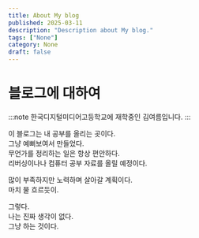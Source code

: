 ```yaml
---
title: About My blog
published: 2025-03-11
description: "Description about My blog."
tags: ["None"]
category: None
draft: false
---
```


# 블로그에 대하여

:::note
한국디지털미디어고등학교에 재학중인 김여름입니다.
:::

이 블로그는 내 공부를 올리는 곳이다.   
그냥 예뻐보여서 만들었다.   
무언가를 정리하는 일은 항상 편안하다.   
리버싱이나나 컴퓨터 공부 자료를 올릴 예정이다.   

많이 부족하지만 노력하며 살아갈 계획이다.   
마치 물 흐르듯이.

그렇다.   
나는 진짜 생각이 없다.   
그냥 하는 것이다.
